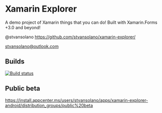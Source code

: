 
# Xamarin Explorer

A demo project of Xamarin things that you can do! Built with Xamarin.Forms +3.0 and beyond!

@stvansolano
https://github.com/stvansolano/xamarin-explorer/

stvansolano@outlook.com

## Builds

 [![Build status](https://build.appcenter.ms/v0.1/apps/ac8a959f-5538-4a4c-b6ff-e2974c86944d/branches/develop/badge)](https://appcenter.ms)

## Public beta

 https://install.appcenter.ms/users/stvansolano/apps/xamarin-explorer-android/distribution_groups/public%20beta 